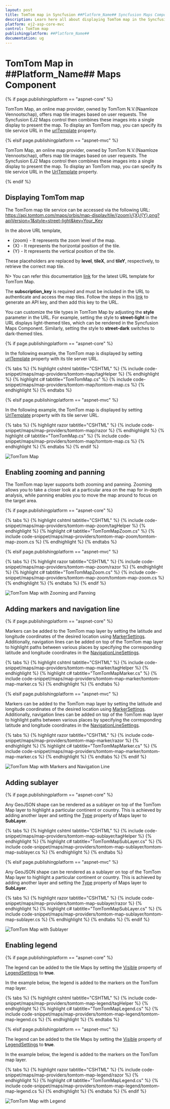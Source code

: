 ```yaml
---
layout: post
title: TomTom map in Syncfusion ##Platform_Name## Syncfusion Maps Component
description: Learn here all about displaying TomTom map in the Syncfusion ##Platform_Name## Maps component and much more details.
platform: ej2-asp-core-mvc
control: TomTom map
publishingplatform: ##Platform_Name##
documentation: ug
---
```


# TomTom Map in ##Platform_Name## Maps Component

{% if page.publishingplatform == "aspnet-core" %}

TomTom Map, an online map provider, owned by TomTom N.V.(Naamloze Vennootschap), offers map tile images based on user requests. The Syncfusion EJ2 Maps control then combines these images into a single display to present the map. To display an TomTom map, you can specify its tile service URL in the [urlTemplate](https://help.syncfusion.com/cr/aspnetcore-js2/Syncfusion.EJ2.Maps.MapsLayer.html#Syncfusion_EJ2_Maps_MapsLayer_UrlTemplate) property.

{% elsif page.publishingplatform == "aspnet-mvc" %}

TomTom Map, an online map provider, owned by TomTom N.V.(Naamloze Vennootschap), offers map tile images based on user requests. The Syncfusion EJ2 Maps control then combines these images into a single display to present the map. To display an TomTom map, you can specify its tile service URL in the [UrlTemplate](https://help.syncfusion.com/cr/aspnetmvc-js2/Syncfusion.EJ2.Maps.MapsLayer.html#Syncfusion_EJ2_Maps_MapsLayer_UrlTemplate) property.

{% endif %}

## Displaying TomTom map

The TomTom map tile service can be accessed via the following URL:
https://api.tomtom.com/maps/orbis/map-display/tile/{zoom}/{X}/{Y}.png?apiVersion=1&style=street-light&key=Your_Key

In the above URL template,

* {zoom} - It represents the zoom level of the map.
* {X} - It represents the horizontal position of the tile.
* {Y} - It represents the vertical position of the tile. 

These placeholders are replaced by **level**, **tileX**, and **tileY**, respectively, to retrieve the correct map tile.

N> You can refer this documentation [link](https://developer.tomtom.com/map-display-api/documentation/tomtom-orbis-maps/raster-tile) for the latest URL template for TomTom Map.

The **subscription_key** is required and must be included in the URL to authenticate and access the map tiles. Follow the steps in this [link](https://developer.tomtom.com/platform/documentation/dashboard/api-key-management#start-using-your-api-key) to generate an API key, and then add this key to the URL.

You can customize the tile types in TomTom Map by adjusting the **style** parameter in the URL. For example, setting the style to **street-light** in the URL displays light-themed tiles, which can be rendered in the Syncfusion Maps Component. Similarly, setting the style to **street-dark** switches to dark-themed tiles.

{% if page.publishingplatform == "aspnet-core" %}

In the following example, the TomTom map is displayed by setting [urlTemplate](https://help.syncfusion.com/cr/aspnetcore-js2/Syncfusion.EJ2.Maps.MapsLayer.html#Syncfusion_EJ2_Maps_MapsLayer_UrlTemplate) property with its tile server URL.

{% tabs %}
{% highlight cshtml tabtitle="CSHTML" %}
{% include code-snippet/maps/map-providers/tomtom-map/tagHelper %}
{% endhighlight %}
{% highlight c# tabtitle="TomTomMap.cs" %}
{% include code-snippet/maps/map-providers/tomtom-map/tomtom-map.cs %}
{% endhighlight %}
{% endtabs %}

{% elsif page.publishingplatform == "aspnet-mvc" %}

In the following example, the TomTom map is displayed by setting [UrlTemplate](https://help.syncfusion.com/cr/aspnetmvc-js2/Syncfusion.EJ2.Maps.MapsLayer.html#Syncfusion_EJ2_Maps_MapsLayer_UrlTemplate) property with its tile server URL.

{% tabs %}
{% highlight razor tabtitle="CSHTML" %}
{% include code-snippet/maps/map-providers/tomtom-map/razor %}
{% endhighlight %}
{% highlight c# tabtitle="TomTomMap.cs" %}
{% include code-snippet/maps/map-providers/tomtom-map/tomtom-map.cs %}
{% endhighlight %}
{% endtabs %}
{% endif %}

![TomTom Map](../images/MapProviders/TomTom/tomtom-map.PNG)

## Enabling zooming and panning

The TomTom map layer supports both zooming and panning. Zooming allows you to take a closer look at a particular area on the map for in-depth analysis, while panning enables you to move the map around to focus on the target area.

{% if page.publishingplatform == "aspnet-core" %}

{% tabs %}
{% highlight cshtml tabtitle="CSHTML" %}
{% include code-snippet/maps/map-providers/tomtom-map-zoom/tagHelper %}
{% endhighlight %}
{% highlight c# tabtitle="TomTomMapZoom.cs" %}
{% include code-snippet/maps/map-providers/tomtom-map-zoom/tomtom-map-zoom.cs %}
{% endhighlight %}
{% endtabs %}

{% elsif page.publishingplatform == "aspnet-mvc" %}

{% tabs %}
{% highlight razor tabtitle="CSHTML" %}
{% include code-snippet/maps/map-providers/tomtom-map-zoom/razor %}
{% endhighlight %}
{% highlight c# tabtitle="TomTomMapZoom.cs" %}
{% include code-snippet/maps/map-providers/tomtom-map-zoom/tomtom-map-zoom.cs %}
{% endhighlight %}
{% endtabs %}
{% endif %}

![TomTom Map with Zooming and Panning](../images/MapProviders/TomTom/tomtom-map-zooming.png)

## Adding markers and navigation line

{% if page.publishingplatform == "aspnet-core" %}

Markers can be added to the TomTom map layer by setting the latitude and longitude coordinates of the desired location using [MarkerSettings](https://help.syncfusion.com/cr/aspnetcore-js2/Syncfusion.EJ2.Maps.MapsLayer.html#Syncfusion_EJ2_Maps_MapsLayer_MarkerSettings). Additionally, navigation lines can be added on top of the TomTom map layer to highlight paths between various places by specifying the corresponding latitude and longitude coordinates in the [NavigationLineSettings](https://help.syncfusion.com/cr/aspnetcore-js2/Syncfusion.EJ2.Maps.MapsLayer.html#Syncfusion_EJ2_Maps_MapsLayer_NavigationLineSettings).

{% tabs %}
{% highlight cshtml tabtitle="CSHTML" %}
{% include code-snippet/maps/map-providers/tomtom-map-marker/tagHelper %}
{% endhighlight %}
{% highlight c# tabtitle="TomTomMapMarker.cs" %}
{% include code-snippet/maps/map-providers/tomtom-map-marker/tomtom-map-marker.cs %}
{% endhighlight %}
{% endtabs %}

{% elsif page.publishingplatform == "aspnet-mvc" %}

Markers can be added to the TomTom map layer by setting the latitude and longitude coordinates of the desired location using [MarkerSettings](https://help.syncfusion.com/cr/aspnetmvc-js2/Syncfusion.EJ2.Maps.MapsLayer.html#Syncfusion_EJ2_Maps_MapsLayer_MarkerSettings). Additionally, navigation lines can be added on top of the TomTom map layer to highlight paths between various places by specifying the corresponding latitude and longitude coordinates in the [NavigationLineSettings](https://help.syncfusion.com/cr/aspnetmvc-js2/Syncfusion.EJ2.Maps.MapsLayer.html#Syncfusion_EJ2_Maps_MapsLayer_NavigationLineSettings).

{% tabs %}
{% highlight razor tabtitle="CSHTML" %}
{% include code-snippet/maps/map-providers/tomtom-map-marker/razor %}
{% endhighlight %}
{% highlight c# tabtitle="TomTomMapMarker.cs" %}
{% include code-snippet/maps/map-providers/tomtom-map-marker/tomtom-map-marker.cs %}
{% endhighlight %}
{% endtabs %}
{% endif %}

![TomTom Map with Markers and Navigation Line](../images/MapProviders/TomTom/tomtom-map-marker-and-line.png)

## Adding sublayer

{% if page.publishingplatform == "aspnet-core" %}

Any GeoJSON shape can be rendered as a sublayer on top of the TomTom Map layer to highlight a particular continent or country. This is achieved by adding another layer and setting the [Type](https://help.syncfusion.com/cr/aspnetcore-js2/Syncfusion.EJ2.Maps.MapsLayer.html#Syncfusion_EJ2_Maps_MapsLayer_Type) property of Maps layer to **SubLayer**.

{% tabs %}
{% highlight cshtml tabtitle="CSHTML" %}
{% include code-snippet/maps/map-providers/tomtom-map-sublayer/tagHelper %}
{% endhighlight %}
{% highlight c# tabtitle="TomTomMapSubLayer.cs" %}
{% include code-snippet/maps/map-providers/tomtom-map-sublayer/tomtom-map-sublayer.cs %}
{% endhighlight %}
{% endtabs %}

{% elsif page.publishingplatform == "aspnet-mvc" %}

Any GeoJSON shape can be rendered as a sublayer on top of the TomTom Map layer to highlight a particular continent or country. This is achieved by adding another layer and setting the [Type](https://help.syncfusion.com/cr/aspnetmvc-js2/Syncfusion.EJ2.Maps.MapsLayer.html#Syncfusion_EJ2_Maps_MapsLayer_Type) property of Maps layer to **SubLayer**.

{% tabs %}
{% highlight razor tabtitle="CSHTML" %}
{% include code-snippet/maps/map-providers/tomtom-map-sublayer/razor %}
{% endhighlight %}
{% highlight c# tabtitle="TomTomMapSubLayer.cs" %}
{% include code-snippet/maps/map-providers/tomtom-map-sublayer/tomtom-map-sublayer.cs %}
{% endhighlight %}
{% endtabs %}
{% endif %}

![TomTom Map with Sublayer](../images/MapProviders/TomTom/tomtom-map-sublayer.png)

## Enabling legend

{% if page.publishingplatform == "aspnet-core" %}

The legend can be added to the tile Maps by setting the [Visible](https://help.syncfusion.com/cr/aspnetcore-js2/Syncfusion.EJ2.Maps.MapsLegendSettings.html#Syncfusion_EJ2_Maps_MapsLegendSettings_Visible) property of [LegendSettings](https://help.syncfusion.com/cr/aspnetcore-js2/Syncfusion.EJ2.Maps.Maps.html#Syncfusion_EJ2_Maps_Maps_LegendSettings) to **true**.

In the example below, the legend is added to the markers on the TomTom map layer.

{% tabs %}
{% highlight cshtml tabtitle="CSHTML" %}
{% include code-snippet/maps/map-providers/tomtom-map-legend/tagHelper %}
{% endhighlight %}
{% highlight c# tabtitle="TomTomMapLegend.cs" %}
{% include code-snippet/maps/map-providers/tomtom-map-legend/tomtom-map-legend.cs %}
{% endhighlight %}
{% endtabs %}

{% elsif page.publishingplatform == "aspnet-mvc" %}

The legend can be added to the tile Maps by setting the [Visible](https://help.syncfusion.com/cr/aspnetmvc-js2/Syncfusion.EJ2.Maps.MapsLegendSettings.html#Syncfusion_EJ2_Maps_MapsLegendSettings_Visible) property of [LegendSettings](https://help.syncfusion.com/cr/aspnetmvc-js2/Syncfusion.EJ2.Maps.Maps.html#Syncfusion_EJ2_Maps_Maps_LegendSettings) to **true**.

In the example below, the legend is added to the markers on the TomTom map layer.

{% tabs %}
{% highlight razor tabtitle="CSHTML" %}
{% include code-snippet/maps/map-providers/tomtom-map-legend/razor %}
{% endhighlight %}
{% highlight c# tabtitle="TomTomMapLegend.cs" %}
{% include code-snippet/maps/map-providers/tomtom-map-legend/tomtom-map-legend.cs %}
{% endhighlight %}
{% endtabs %}
{% endif %}

![TomTom Map with Legend](../images/MapProviders/TomTom/tomtom-map-legend.png)
